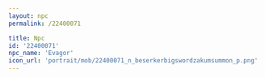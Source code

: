 ```yaml
---
layout: npc
permalink: /22400071

title: Npc
id: '22400071'
npc_name: 'Evagor'
icon_url: 'portrait/mob/22400071_n_beserkerbigswordzakumsummon_p.png'
---
```

